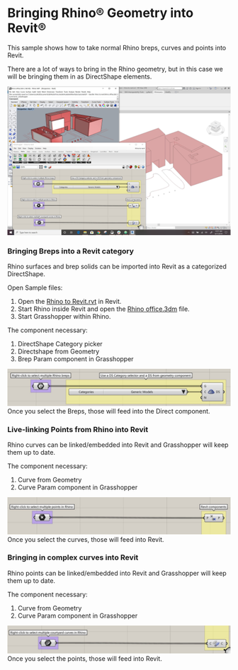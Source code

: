 # Bringing Rhino&reg; Geometry into Revit&reg;
This sample shows how to take normal Rhino breps, curves and points into Revit.

There are a lot of ways to bring in the Rhino geometry, but in this case we will be bringing them in as DirectShape elements.

![Rhino to Revit as Directshape](rhino-to-revit.jpg)

### Bringing Breps into a Revit category
Rhino surfaces and brep solids can be imported into Revit as a categorized DirectShape.

Open Sample files:
1. Open the [Rhino to Revit.rvt](/rhino_to_revit.rvt) in Revit.
1. Start Rhino inside Revit and open the [Rhino office.3dm](/rhino_office.3dm) file.
1. Start Grasshopper within Rhino.

The component necessary:
1. DirectShape Category picker
1. Directshape from Geometry
1. Brep Param component in Grasshopper

![Rhino Brep to Revit as Directshape](rhino-to-revit-brep.jpg)
Once you select the Breps, those will feed into the Direct component.

### Live-linking Points from Rhino into Revit
Rhino curves can be linked/embedded into Revit and Grasshopper will keep them up to date.

The component necessary:
1. Curve from Geometry
1. Curve Param component in Grasshopper

![Rhino Curve to Revit](rhino-to-revit-points.jpg)
Once you select the curves, those will feed into Revit.

### Bringing in complex curves into Revit
Rhino points can be linked/embedded into Revit and Grasshopper will keep them up to date.

The component necessary:
1. Curve from Geometry
1. Curve Param component in Grasshopper

![Rhino curve to Revit](rhino-to-revit-curves.jpg)
Once you select the points, those will feed into Revit.
